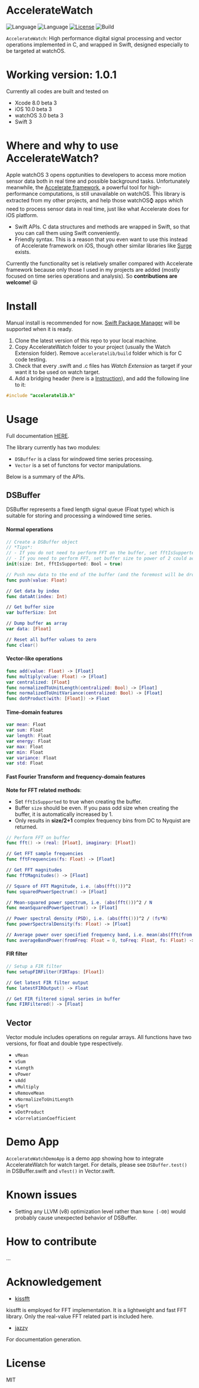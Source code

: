 # AccelerateWatch

![Language](https://img.shields.io/badge/language-C-lightgrey.svg?style=flat)
![Language](https://img.shields.io/badge/language-Swift-red.svg?style=flat)
[![License](http://img.shields.io/badge/license-MIT-lightgrey.svg?style=flat)](http://mit-license.org)
![Build](https://img.shields.io/wercker/ci/wercker/docs.svg?style=flat)

```AccelerateWatch```: High performance digital signal processing and vector operations implemented in C, and wrapped in Swift, designed especially to be targeted at watchOS.

# Working version: 1.0.1

Currently all codes are built and tested on

- Xcode 8.0 beta 3
- iOS 10.0 beta 3
- watchOS 3.0 beta 3
- Swift 3

# Where and why to use AccelerateWatch?

Apple watchOS 3 opens opptunities to developers to access more motion sensor data both in real time and possible background tasks. Unfortunately meanwhile, the [Accelerate framework](https://developer.apple.com/library/ios/documentation/Accelerate/Reference/AccelerateFWRef/), a powerful tool for high-performance computations, is still unavailable on watchOS. This library is extracted from my other projects, and help those watchOS⌚️ apps which need to process sensor data in real time, just like what Accelerate does for iOS platform.

- Swift APIs. C data structures and methods are wrapped in Swift, so that you can call them using Swift conveniently.
- Friendly syntax. This is a reason that you even want to use this instead of Accelerate framework on iOS, though other similar libraries like [Surge](https://github.com/mattt/Surge) exists.

Currently the functionality set is relatively smaller compared with Accelerate framework because only those I used in my projects are added (mostly focused on time series operations and analysis). So **contributions are welcome!** 😃

# Install

Manual install is recommended for now. [Swift Package Manager](https://github.com/apple/swift-package-manager) will be supported when it is ready.

1. Clone the latest version of this repo to your local machine.
2. Copy AccelerateWatch folder to your project (usually the Watch Extension folder). Remove `acceleratelib/build` folder which is for C code testing.
3. Check that every .swift and .c files has *Watch Extension* as target if your want it to be used on watch target.
4. Add a bridging header (here is a [Instruction](http://www.learnswiftonline.com/getting-started/adding-swift-bridging-header/)), and add the following line to it:

```c
#include "acceleratelib.h"
```

# Usage

Full documentation [HERE](http://herrkaefer.com/AccelerateWatch/).

The library currently has two modules:

- `DSBuffer` is a class for windowed time series processing.
- `Vector` is a set of functons for vector manipulations.

Below is a summary of the APIs.

## DSBuffer

DSBuffer represents a fixed length signal queue (Float type) which is suitable for storing and processing a windowed time series.

#### Normal operations

```swift
// Create a DSBuffer object
// *Tips*: 
// - If you do not need to perform FFT on the buffer, set fftIsSupperted to be false could save 50% memory.
// - If you need to perform FFT, set buffer size to power of 2 could accelerate more.
init(size: Int, fftIsSupported: Bool = true)

// Push new data to the end of the buffer (and the foremost will be dropped)
func push(value: Float)

// Get data by index
func dataAt(index: Int)

// Get buffer size
var bufferSize: Int

// Dump buffer as array
var data: [Float]

// Reset all buffer values to zero
func clear()
```

#### Vector-like operations

```swift
func add(value: Float) -> [Float]
func multiply(value: Float) -> [Float]
var centralized: [Float]
func normalizedToUnitLength(centralized: Bool) -> [Float]
func normalizedToUnitVariance(centralized: Bool) -> [Float]
func dotProduct(with: [Float]) -> Float
```

#### Time-domain features

```swift
var mean: Float
var sum: Float
var length: Float
var energy: Float
var max: Float
var min: Float
var variance: Float
var std: Float
```

#### Fast Fourier Transform and frequency-domain features

**Note for FFT related methods**:

- Set `fftIsSupported` to true when creating the buffer.
- Buffer `size` should be even. If you pass odd size when creating the buffer, it is automatically increased by 1.
- Only results in **size/2+1** complex frequency bins from DC to Nyquist are returned.

```swift
// Perform FFT on buffer
func fft() -> (real: [Float], imaginary: [Float])

// Get FFT sample frequencies
func fftFrequencies(fs: Float) -> [Float]

// Get FFT magnitudes
func fftMagnitudes() -> [Float]

// Square of FFT Magnitude, i.e. (abs(fft()))^2
func squaredPowerSpectrum() -> [Float]

// Mean-squared power spectrum, i.e. (abs(fft()))^2 / N
func meanSquaredPowerSpectrum() -> [Float]

// Power spectral density (PSD), i.e. (abs(fft()))^2 / (fs*N)
func powerSpectralDensity(fs: Float) -> [Float]

// Average power over specified frequency band, i.e. mean(abs(fft(from...to))^2)
func averageBandPower(fromFreq: Float = 0, toFreq: Float, fs: Float) -> Float
```

#### FIR filter

```swift
// Setup a FIR filter
func setupFIRFilter(FIRTaps: [Float])

// Get latest FIR filter output
func latestFIROutput() -> Float

// Get FIR filtered signal series in buffer
func FIRFiltered() -> [Float]
```


## Vector

Vector module includes operations on regular arrays. All functions have two versions, for float and double type respectively.

- `vMean`
- `vSum`
- `vLength`
- `vPower`
- `vAdd`
- `vMultiply`
- `vRemoveMean`
- `vNormalizeToUnitLength`
- `vSqrt`
- `vDotProduct`
- `vCorrelationCoefficient`


# Demo App

```AccelerateWatchDemoApp``` is a demo app showing how to integrate AccelerateWatch for watch target. For details, please see `DSBuffer.test()` in DSBuffer.swift and `vTest()` in Vector.swift.

# Known issues

- Setting any LLVM (v8) optimization level rather than `None [-O0]` would probably cause unexpected behavior of DSBuffer.

# How to contribute

...

# Acknowledgement

- [kissfft](https://github.com/itdaniher/kissfft)

kissfft is employed for FFT implementation. It is a lightweight and fast FFT library. Only the real-value FFT related part is included here.

- [jazzy](https://github.com/realm/jazzy)

For documentation generation.

# License

MIT
